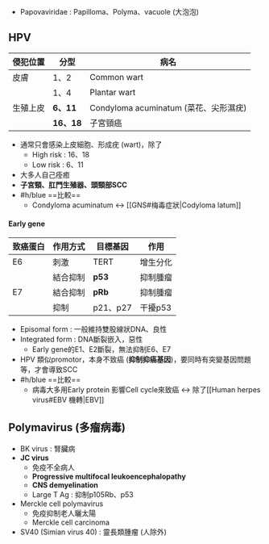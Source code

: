 - Papovaviridae : Papilloma、Polyma、vacuole (大泡泡)
## HPV
| 侵犯位置 | 分型   | 病名                                  |
|----------|--------|---------------------------------------|
| 皮膚     | 1、2   | Common wart                           |
|          | 1、4   | Plantar wart                          |
| 生殖上皮 | **6、11**  | Condyloma acuminatum (菜花、尖形濕疣) |
|          | **16、18** | 子宮頸癌                              |
- 通常只會感染上皮細胞、形成疣 (wart)，除了
	- High risk : 16、18
	- Low risk : 6、11
- 大多人自己痊癒
- **子宮頸、肛門生殖器、頭頸部SCC**
- #h/blue ==比較== 
	- Condyloma acuminatum <-> [[GNS#梅毒症狀|Codyloma latum]]
#### Early gene
|致癌蛋白|作用方式|目標基因|作用|
|---|---|---|---|
|E6|刺激|TERT|增生分化|
||結合抑制|**p53**|抑制腫瘤|
|E7|結合抑制|**pRb**|抑制腫瘤|
||抑制|p21、p27|干擾p53|
- Episomal form : 一般維持雙股線狀DNA、良性
- Integrated form : DNA斷裂嵌入，惡性
	- Early gene的E1、E2斷裂，無法抑制E6、E7
- HPV 類似promotor，本身不致癌 (**抑制抑癌基因**)，要同時有突變基因問題等，才會導致SCC
- #h/blue ==比較==
	- 病毒大多用Early protein 影響Cell cycle來致癌 <-> 除了[[Human herpes virus#EBV 機轉|EBV]]
## Polymavirus (多瘤病毒)
- BK virus : 腎臟病
- **JC virus**
	- 免疫不全病人
	- **Progressive multifocal leukoencephalopathy**
	- **CNS demyelination**
	- Large T Ag : 抑制p105Rb、p53
- Merckle cell polymavirus
	- 免疫抑制老人曬太陽
	- Merckle cell carcinoma
- SV40 (Simian virus 40) : 靈長類腫瘤 (人除外)